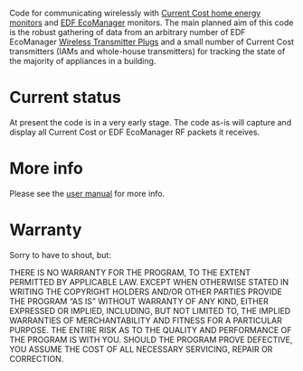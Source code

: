Code for communicating wirelessly with [Current Cost home energy monitors](http://www.currentcost.com/products.html)
and [EDF EcoManager](http://www.edfenergy.com/products-services/for-your-home/ecomanager/) monitors.  The main planned aim of this code is the
robust gathering of data from an arbitrary number of EDF EcoManager
[Wireless Transmitter Plugs](https://shop.edfenergy.com/Item.aspx?id=540&CategoryID=1) and a small number of
Current Cost transmitters (IAMs and whole-house transmitters) for tracking the state of the majority of appliances
in a building.

Current status
==============

At present the code is in a very early stage.  The code as-is
will capture and display all Current Cost or EDF EcoManager RF packets it
receives.

More info
=========

Please see the [user manual](https://github.com/JackKelly/rfm_edf_ecomanager/wiki) for more info.


Warranty
========

Sorry to have to shout, but:

THERE IS NO WARRANTY FOR THE PROGRAM, TO THE EXTENT PERMITTED BY APPLICABLE
LAW. EXCEPT WHEN OTHERWISE STATED IN WRITING THE COPYRIGHT HOLDERS AND/OR OTHER
PARTIES PROVIDE THE PROGRAM “AS IS” WITHOUT WARRANTY OF ANY KIND, EITHER
EXPRESSED OR IMPLIED, INCLUDING, BUT NOT LIMITED TO, THE IMPLIED WARRANTIES OF
MERCHANTABILITY AND FITNESS FOR A PARTICULAR PURPOSE. THE ENTIRE RISK AS TO THE
QUALITY AND PERFORMANCE OF THE PROGRAM IS WITH YOU. SHOULD THE PROGRAM PROVE
DEFECTIVE, YOU ASSUME THE COST OF ALL NECESSARY SERVICING, REPAIR OR CORRECTION.

